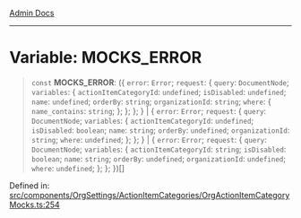 [Admin Docs](/)

***

# Variable: MOCKS\_ERROR

> `const` **MOCKS\_ERROR**: (\{ `error`: `Error`; `request`: \{ `query`: `DocumentNode`; `variables`: \{ `actionItemCategoryId`: `undefined`; `isDisabled`: `undefined`; `name`: `undefined`; `orderBy`: `string`; `organizationId`: `string`; `where`: \{ `name_contains`: `string`; \}; \}; \}; \} \| \{ `error`: `Error`; `request`: \{ `query`: `DocumentNode`; `variables`: \{ `actionItemCategoryId`: `undefined`; `isDisabled`: `boolean`; `name`: `string`; `orderBy`: `undefined`; `organizationId`: `string`; `where`: `undefined`; \}; \}; \} \| \{ `error`: `Error`; `request`: \{ `query`: `DocumentNode`; `variables`: \{ `actionItemCategoryId`: `string`; `isDisabled`: `boolean`; `name`: `string`; `orderBy`: `undefined`; `organizationId`: `undefined`; `where`: `undefined`; \}; \}; \})[]

Defined in: [src/components/OrgSettings/ActionItemCategories/OrgActionItemCategoryMocks.ts:254](https://github.com/gautam-divyanshu/talawa-admin/blob/69cd9f147d3701d1db7821366b2c564d1fb49f77/src/components/OrgSettings/ActionItemCategories/OrgActionItemCategoryMocks.ts#L254)
